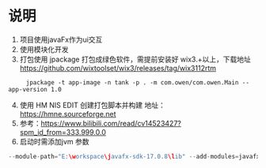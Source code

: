 # 说明
1. 项目使用javaFx作为ui交互
2. 使用模块化开发
3. 打包使用 jpackage 打包成绿色软件，需提前安装好 wix3.+以上，下载地址 https://github.com/wixtoolset/wix3/releases/tag/wix3112rtm
 
```shell
     jpackage -t app-image -n tank -p . -m com.owen/com.owen.Main --app-version 1.0
```
4. 使用 HM NIS EDIT 创建打包脚本并构建 地址： https://hmne.sourceforge.net
5. 参考：https://www.bilibili.com/read/cv14523427?spm_id_from=333.999.0.0
6. 启动时需添加jvm 参数
```java
--module-path="E:\workspace\javafx-sdk-17.0.8\lib" --add-modules=javafx.controls,javafx.fxml
